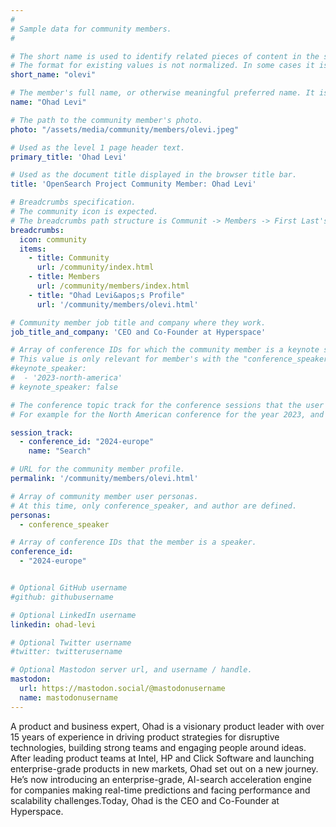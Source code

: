 ```yaml
---
#
# Sample data for community members.
#

# The short name is used to identify related pieces of content in the site. For example it is used in the "authors" array of blog posts, and it is used in the "presenters" array for OpenSearch Conference sessions to identify who is speaking.
# The format for existing values is not normalized. In some cases it is "first-initial-of-first-name" + "last-name", or matching a GitHub username, or something all together random. What is important is that it is unique within the system.
short_name: "olevi"

# The member's full name, or otherwise meaningful preferred name. It is used in the templates for presenting content authors as well as the name of conference speakers.
name: "Ohad Levi"

# The path to the community member's photo.
photo: "/assets/media/community/members/olevi.jpeg"

# Used as the level 1 page header text.
primary_title: 'Ohad Levi'

# Used as the document title displayed in the browser title bar.
title: 'OpenSearch Project Community Member: Ohad Levi'

# Breadcrumbs specification.
# The community icon is expected.
# The breadcrumbs path structure is Communit -> Members -> First Last's Profile.
breadcrumbs:
  icon: community
  items:
    - title: Community
      url: /community/index.html
    - title: Members
      url: /community/members/index.html
    - title: "Ohad Levi&apos;s Profile"
      url: '/community/members/olevi.html'

# Community member job title and company where they work.
job_title_and_company: 'CEO and Co-Founder at Hyperspace'

# Array of conference IDs for which the community member is a keynote speaker, if any, or boolean false otherwise.
# This value is only relevant for member's with the "conference_speaker" user persona.
#keynote_speaker:
#  - '2023-north-america'
# keynote_speaker: false

# The conference topic track for the conference sessions that the user is a speaker. These are shaped as an array of value pairs mapping conference ID and name. 
# For example for the North American conference for the year 2023, and the "Community" track:

session_track: 
  - conference_id: "2024-europe"
    name: "Search"

# URL for the community member profile.
permalink: '/community/members/olevi.html'

# Array of community member user personas.
# At this time, only conference_speaker, and author are defined.
personas:
  - conference_speaker

# Array of conference IDs that the member is a speaker.
conference_id:
  - "2024-europe"


# Optional GitHub username
#github: githubusername

# Optional LinkedIn username
linkedin: ohad-levi

# Optional Twitter username
#twitter: twitterusername

# Optional Mastodon server url, and username / handle.
mastodon:
  url: https://mastodon.social/@mastodonusername
  name: mastodonusername
---
```

A product and business expert, Ohad is a visionary product leader with over 15 years of experience in driving product strategies for disruptive technologies, building strong teams and engaging people around ideas. After leading product teams at Intel, HP and Click Software and launching enterprise-grade products in new markets, Ohad set out on a new journey. He’s now introducing an enterprise-grade, AI-search acceleration engine for companies making real-time predictions and facing performance and scalability challenges.Today, Ohad is the CEO and Co-Founder at Hyperspace.
